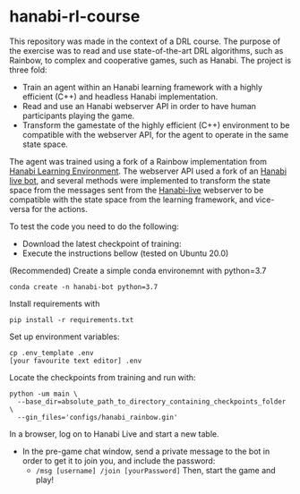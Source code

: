 # hanabi-rl-course

This repository was made in the context of a DRL course. The purpose of the exercise was to read and use state-of-the-art DRL algorithms, such as Rainbow, to complex and cooperative games, such as Hanabi. 
The project is three fold:
- Train an agent within an Hanabi learning framework with a highly efficient (C++) and headless Hanabi implementation.
- Read and use an Hanabi webserver API in order to have human participants playing the game.
- Transform the gamestate of the highly efficient (C++) environment to be compatible with the webserver API, for the agent to operate in the same state space.

The agent was trained using a fork of a Rainbow implementation from [Hanabi Learning Environment](https://github.com/DanielLSM/hanabi-learning-environment). The webserver API used a fork of an [Hanabi live bot](https://github.com/sarahgillet/hanabi-live-bot), and several methods were implemented to transform the state space from the messages sent from the [Hanabi-live](https://hanabi.live/) webserver to be compatible with the state space from the learning framework, and vice-versa for the actions.

To test the code you need to do the following:
- Download the latest checkpoint of training: 
- Execute the instructions bellow (tested on Ubuntu 20.0)

(Recommended) Create a simple conda environemnt with python=3.7
```
conda create -n hanabi-bot python=3.7
```

Install requirements with
```
pip install -r requirements.txt
```

Set up environment variables:
 ```
 cp .env_template .env
 [your favourite text editor] .env
 ```

Locate the checkpoints from training and run with:
```
python -um main \
  --base_dir=absolute_path_to_directory_containing_checkpoints_folder \
  --gin_files='configs/hanabi_rainbow.gin'
```
In a browser, log on to Hanabi Live and start a new table.
* In the pre-game chat window, send a private message to the bot in order to get it to join you, and include the password:
  * `/msg [username] /join [yourPassword]`
Then, start the game and play!
